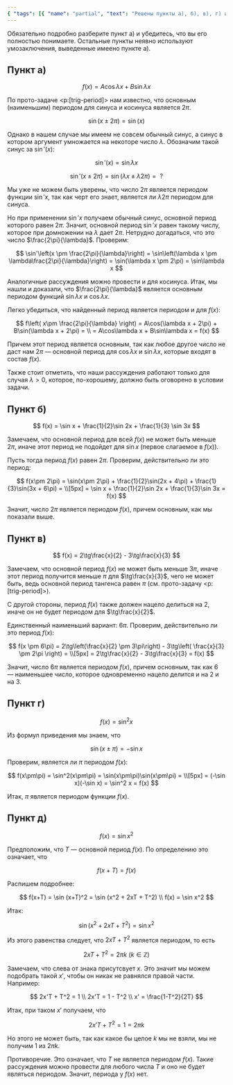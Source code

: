 ```yaml
---
{ "tags": [{ "name": "partial", "text": "Решены пункты а), б), в), г) и д). Для всех пунктов не доказано, что найденный период является основным." }] }
---
```


Обязательно подробно разберите пункт а) и убедитесь, что вы его полностью понимаете. Остальные пункты неявно используют умозаключения, выведенные имеено пункте а).

## Пункт а)

$$ f(x) = A\cos\lambda x + B\sin\lambda x $$

По прото-задаче <p:[trig-period]> нам известно, что основным (наименьшим) периодом для синуса и косинуса является $2\pi$.

$$ \sin(x\pm 2\pi) = \sin(x) $$

Однако в нашем случае мы имеем не совсем обычный синус, а синус в котором аргумент умножается на некоторе число $\lambda$. Обозначим такой синус за $\sin'(x)$:

$$ \sin'(x) = \sin\lambda x $$

$$ \sin' (x \pm 2\pi) = \sin(\lambda x \pm \lambda 2\pi) = \text{ ? } $$

Мы уже не можем быть уверены, что число $2 \pi$ является периодом функции $\sin'x$, так как черт его знает, является ли $\lambda 2\pi$ периодом для синуса.

Но при применении $\sin'x$ получаем обычный синус, основной период которого равен $2\pi$. Значит, основной период $\sin'x$ равен такому числу, которое при домножении на $\lambda$ дает $2\pi$. Нетрудно догадаться, что это число $\frac{2\pi}{\lambda}$. Проверим:

$$ \sin'\left(x \pm \frac{2\pi}{\lambda}\right) = \sin\left(\lambda x \pm \lambda\frac{2\pi}{\lambda}\right) = \sin(\lambda x \pm 2\pi) = \sin\lambda x $$

Аналогичные рассуждения можно провести и для косинуса. Итак, мы нашли и доказали, что $\frac{2\pi}{\lambda}$ является основным периодом функций $\sin\lambda x$ и $\cos\lambda x$.

Легко убедиться, что найденный период является периодом и для $f(x)$:

$$ f\left( x\pm \frac{2\pi}{\lambda} \right) = A\cos(\lambda x + 2\pi) + B\sin(\lambda x + 2\pi) = \\ = A\cos\lambda x + B\sin\lambda x = f(x) $$

Причем этот период является основным, так как любое другое число не даст нам $2\pi$ — основной период для $\cos \lambda x$ и $\sin\lambda x$, которые входят в состав $f(x)$.

Также стоит отметить, что наши рассуждения работают только для случая $\lambda > 0$, которое, по-хорошему, должно быть оговорено в условии задачи.

## Пункт б)

$$ f(x) = \sin x + \frac{1}{2}\sin 2x + \frac{1}{3} \sin 3x $$

Замечаем, что основной период для всей $f(x)$ не может быть меньше $2\pi$, иначе этот период не подойдет для $\sin x$ (первое слагаемое в $f(x)$).

Пусть тогда период $f(x)$ равен $2\pi$. Проверим, действительно ли это период:

$$ f(x\pm 2\pi) = \sin(x\pm 2\pi) + \frac{1}{2}\sin(2x + 4\pi) + \frac{1}{3}\sin(3x + 6\pi) = \\[5px] = \sin x + \frac{1}{2}\sin 2x + \frac{1}{3}\sin 3x = f(x) $$

Значит, число $2\pi$ является периодом $f(x)$, причем основным, как мы показали выше.

## Пункт в)

$$ f(x) = 2\tg\frac{x}{2} - 3\tg\frac{x}{3} $$

Замечаем, что основной период $f(x)$ не может быть меньше $3\pi$, иначе этот период получится меньше $\pi$ для $\tg\frac{x}{3}$, чего не может быть, ведь основной период тангенса равен $\pi$ (см. прото-задачу <p:[trig-period]>).

С другой стороны, период $f(x)$ также должен нацело делиться на $2$, иначе он не будет периодом для $\tg\frac{x}{2}$.

Единственный наименьший вариант: $6\pi$. Проверим, действительно ли это период $f(x)$:

$$ f(x \pm 6\pi) = 2\tg\left(\frac{x}{2} \pm 3\pi\right) - 3\tg\left( \frac{x}{3} \pm 2\pi \right) = \\[5px] = 2\tg\frac{x}{2} - 3\tg\frac{x}{3} = f(x) $$

Значит, число $6\pi$ является периодом $f(x)$, причем основным, так как $6$ — наименьшее число, которое одновременно нацело делится и на $2$ и на $3$.

## Пункт г)

$$ f(x) = \sin^2 x $$

Из формул приведения мы знаем, что

$$ \sin(x\pm \pi) = -\sin x $$

Проверим, является ли $\pi$ периодом $f(x)$:

$$ f(x\pm\pi) = \sin^2(x\pm\pi) = \sin(x\pm\pi)\sin(x\pm\pi) = \\[5px] = (-\sin x)(-\sin x) = \sin^2 x = f(x) $$

Итак, $\pi$ является периодом функции $f(x)$.

## Пункт д)

$$ f(x) = \sin x^2 $$

Предположим, что $T$ — основной период $f(x)$. По определению это означает, что

$$ f(x+T) = f(x) $$

Распишем подробнее:

$$ f(x+T) = \sin (x+T)^2 = \sin (x^2 + 2xT + T^2) \\ f(x) = \sin x^2 $$

Итак:

$$ \sin (x^2 + 2xT + T^2) = \sin x^2 $$

Из этого равенства следует, что $2xT + T^2$ является периодом, то есть

$$ 2xT + T^2 = 2\pi k \ (k\in\mathbb{Z}) $$

Замечаем, что слева от знака присутсвует $x$. Это значит мы можем подобрать такой $x'$, чтобы он никак не равнялся правой части. Например:

$$ 2x'T + T^2 = 1 \\ 2x'T = 1 - T^2 \\ x' = \frac{1-T^2}{2T} $$

Итак, при таком $x'$ получаем, что

$$ 2x'T + T^2 = 1 = 2\pi k $$

Но этого не может быть, так как какое бы целое $k$ мы не взяли, мы не получим $1$ из $2\pi k$.

Противоречие. Это означает, что $T$ не является периодом $f(x)$. Такие рассуждения можно провести для любого числа $T$ и оно не будет являться периодом. Значит, периода у $f(x)$ нет.